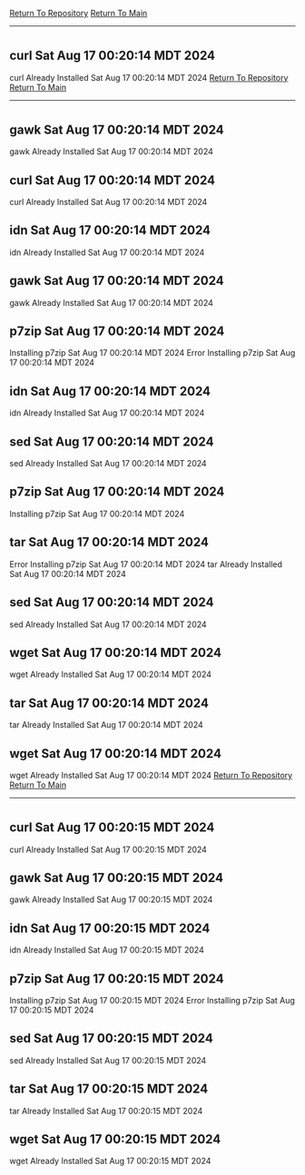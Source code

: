 [Return To Repository](https://github.com/DigitalWarrior/piholeparser/)
[Return To Main](https://github.com/DigitalWarrior/piholeparser/blob/master/RecentRunLogs/Mainlog.md)
____________________________________
# 
## curl Sat Aug 17 00:20:14 MDT 2024
curl Already Installed Sat Aug 17 00:20:14 MDT 2024
[Return To Repository](https://github.com/DigitalWarrior/piholeparser/)
[Return To Main](https://github.com/DigitalWarrior/piholeparser/blob/master/RecentRunLogs/Mainlog.md)
____________________________________
# 
## gawk Sat Aug 17 00:20:14 MDT 2024
gawk Already Installed Sat Aug 17 00:20:14 MDT 2024
## curl Sat Aug 17 00:20:14 MDT 2024
curl Already Installed Sat Aug 17 00:20:14 MDT 2024
## idn Sat Aug 17 00:20:14 MDT 2024
idn Already Installed Sat Aug 17 00:20:14 MDT 2024
## gawk Sat Aug 17 00:20:14 MDT 2024
gawk Already Installed Sat Aug 17 00:20:14 MDT 2024
## p7zip Sat Aug 17 00:20:14 MDT 2024
Installing p7zip Sat Aug 17 00:20:14 MDT 2024
Error Installing p7zip Sat Aug 17 00:20:14 MDT 2024
## idn Sat Aug 17 00:20:14 MDT 2024
idn Already Installed Sat Aug 17 00:20:14 MDT 2024
## sed Sat Aug 17 00:20:14 MDT 2024
sed Already Installed Sat Aug 17 00:20:14 MDT 2024
## p7zip Sat Aug 17 00:20:14 MDT 2024
Installing p7zip Sat Aug 17 00:20:14 MDT 2024
## tar Sat Aug 17 00:20:14 MDT 2024
Error Installing p7zip Sat Aug 17 00:20:14 MDT 2024
tar Already Installed Sat Aug 17 00:20:14 MDT 2024
## sed Sat Aug 17 00:20:14 MDT 2024
sed Already Installed Sat Aug 17 00:20:14 MDT 2024
## wget Sat Aug 17 00:20:14 MDT 2024
wget Already Installed Sat Aug 17 00:20:14 MDT 2024
## tar Sat Aug 17 00:20:14 MDT 2024
tar Already Installed Sat Aug 17 00:20:14 MDT 2024
## wget Sat Aug 17 00:20:14 MDT 2024
wget Already Installed Sat Aug 17 00:20:14 MDT 2024
[Return To Repository](https://github.com/DigitalWarrior/piholeparser/)
[Return To Main](https://github.com/DigitalWarrior/piholeparser/blob/master/RecentRunLogs/Mainlog.md)
____________________________________
# 
## curl Sat Aug 17 00:20:15 MDT 2024
curl Already Installed Sat Aug 17 00:20:15 MDT 2024
## gawk Sat Aug 17 00:20:15 MDT 2024
gawk Already Installed Sat Aug 17 00:20:15 MDT 2024
## idn Sat Aug 17 00:20:15 MDT 2024
idn Already Installed Sat Aug 17 00:20:15 MDT 2024
## p7zip Sat Aug 17 00:20:15 MDT 2024
Installing p7zip Sat Aug 17 00:20:15 MDT 2024
Error Installing p7zip Sat Aug 17 00:20:15 MDT 2024
## sed Sat Aug 17 00:20:15 MDT 2024
sed Already Installed Sat Aug 17 00:20:15 MDT 2024
## tar Sat Aug 17 00:20:15 MDT 2024
tar Already Installed Sat Aug 17 00:20:15 MDT 2024
## wget Sat Aug 17 00:20:15 MDT 2024
wget Already Installed Sat Aug 17 00:20:15 MDT 2024

